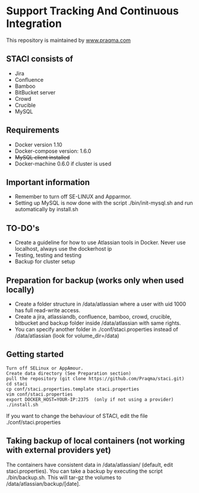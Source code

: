 # Support Tracking And Continuous Integration
This repository is maintained by www.praqma.com 

## STACI consists of
- Jira
- Confluence
- Bamboo
- BitBucket server
- Crowd
- Crucible
- MySQL

## Requirements
- Docker version 1.10
- Docker-compose version: 1.6.0
- ~~MySQL client installed~~
- Docker-machine 0.6.0 if cluster is used

## Important information
- Remember to turn off SE-LINUX and Apparmor.
- Setting up MySQL is now done with the script ./bin/init-mysql.sh and run automatically by install.sh

## TO-DO's
- Create a guideline for how to use Atlassian tools in Docker. Never use localhost, always use the dockerhost ip
- Testing, testing and testing
- Backup for cluster setup 

## Preparation for backup (works only when used locally)
- Create a folder structure in /data/atlassian where a user with uid 1000 has full read-write access. 
- Create a jira, atlassiandb, confluence, bamboo, crowd, crucible, bitbucket and backup folder inside /data/atlassian with same rights. 
- You can specify another folder in ./conf/staci.properties instead of /data/atlassian (look for volume_dir=/data)

## Getting started
```
Turn off SELinux or AppAmour.
Create data directory (See Preparation section)
pull the repository (git clone https://github.com/Praqma/staci.git)
cd staci
cp conf/staci.properties.template staci.properties
vim conf/staci.properties
export DOCKER_HOST=YOUR-IP:2375  (only if not using a provider)
./install.sh
```

If you want to change the behaviour of STACI, edit the file ./conf/staci.properties

## Taking backup of local containers (not working with external providers yet)
The containers have consistent data in /data/atlassian/ (default, edit staci.properties). You can take a backup by executing the script ./bin/backup.sh. This will tar-gz the volumes to /data/atlassian/backup/[date]. 
